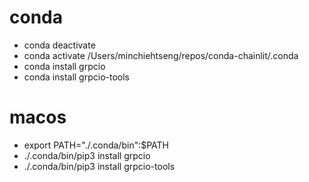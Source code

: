 # conda
- conda deactivate
- conda activate /Users/minchiehtseng/repos/conda-chainlit/.conda
- conda install grpcio
- conda install grpcio-tools

# macos
- export PATH="./.conda/bin":$PATH
- ./.conda/bin/pip3 install grpcio
- ./.conda/bin/pip3 install grpcio-tools


